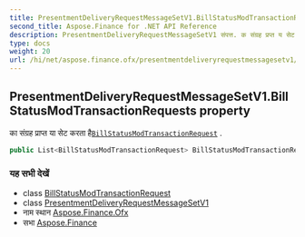 ```yaml
---
title: PresentmentDeliveryRequestMessageSetV1.BillStatusModTransactionRequests
second_title: Aspose.Finance for .NET API Reference
description: PresentmentDeliveryRequestMessageSetV1 संपत्त. क संग्रह प्रप्त य सेट करत हैBillStatusModTransactionRequest .
type: docs
weight: 20
url: /hi/net/aspose.finance.ofx/presentmentdeliveryrequestmessagesetv1/billstatusmodtransactionrequests/
---
```

## PresentmentDeliveryRequestMessageSetV1.BillStatusModTransactionRequests property

का संग्रह प्राप्त या सेट करता है[`BillStatusModTransactionRequest`](../../../aspose.finance.ofx.billerdelivery/billstatusmodtransactionrequest/) .

```csharp
public List<BillStatusModTransactionRequest> BillStatusModTransactionRequests { get; set; }
```

### यह सभी देखें

* class [BillStatusModTransactionRequest](../../../aspose.finance.ofx.billerdelivery/billstatusmodtransactionrequest/)
* class [PresentmentDeliveryRequestMessageSetV1](../)
* नाम स्थान [Aspose.Finance.Ofx](../../presentmentdeliveryrequestmessagesetv1/)
* सभा [Aspose.Finance](../../../)


